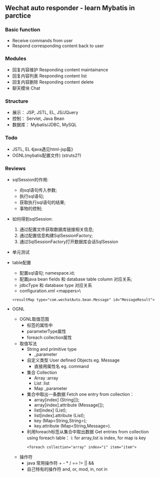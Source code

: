 ## Wechat auto responder - learn Mybatis in parctice

### Basic function
* Receive commands from user
* Respond corresponding content back to user

### Modules
* 回复内容维护 Responding content maintainance
* 回复内容列表 Responding content list
* 回复内容删除 Responding content delete
* 聊天模块 Chat

### Structure
* 展示： JSP, JSTL, EL, JS/JQuery 
* 控制： Servlet, Java Bean
* 数据库： Mybatis/JDBC, MySQL

### Todo
* JSTL, EL 《java遇见html-jsp篇》
* OGNL(mybatis配置文件) (struts2?) 

### Reviews
* sqlSession的作用:
    * 向sql语句传入参数;
    * 执行sql语句;
    * 获取执行sql语句的结果;
    * 事物的控制;

* 如何得到sqlSession:
    1. 通过配置文件获取数据库链接相关信息;
    2. 通过配置信息构建SqlSessionFactory;
    3. 通过SqlSessionFactory打开数据库会话SqlSession

* 单元测试

* table配置
    * 配置sql语句; namespace.id;
    * 配置java bean fields 和 database table column 对应关系;
    * jdbcType 和 database type 对应关系
    * configuration.xml \<mappers>\
    ```
    <resultMap type="com.wechatAuto.bean.Message" id="MessageResult">
    ```

* OGNL
    * OGNL取值范围
        * 标签的属性中
        * parameterType属性
        * foreach collection属性
    * 取值写法
        * String and primitive type  
            * _parameter
        * 自定义类型 User defined Objects eg. Message
            * 直接用属性名 eg. command
        * 集合 Collection
            * Array  :array 
            * List   :list 
            * Map    _parameter
        * 集合中取出一条数据 Fetch one entry from collection： 
            * array[index] (String[]); 
            * array[index].attribute (Message[]);
            * list[index] (List<String>);
            * list[index].attribute (List<Message>);
            * key (Map<String,String>);
            * key.attribute (Map<String,Message>).
        * 利用foreach标签从集合中取出数据 Get entries from collection using foreach lable：
            i: for array,list is index, for map is key
            ```
            <foreach collection="array" index="i" item="item">
            ```
    * 操作符
        * java 常用操作符 + - * / == != || &&
        * 自己特有的操作符 and, or, mod, in, not in
            